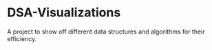 # DSA-Visualizations
A project to show off different data structures and algorithms for their efficiency.
